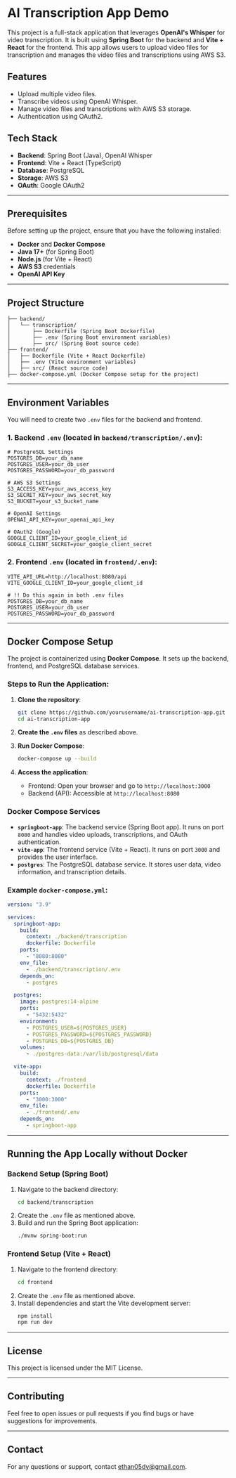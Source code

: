 # AI Transcription App Demo

This project is a full-stack application that leverages **OpenAI's Whisper** for video transcription. It is built using **Spring Boot** for the backend and **Vite + React** for the frontend. This app allows users to upload video files for transcription and manages the video files and transcriptions using AWS S3.

## Features

- Upload multiple video files.
- Transcribe videos using OpenAI Whisper.
- Manage video files and transcriptions with AWS S3 storage.
- Authentication using OAuth2.

## Tech Stack

- **Backend**: Spring Boot (Java), OpenAI Whisper
- **Frontend**: Vite + React (TypeScript)
- **Database**: PostgreSQL
- **Storage**: AWS S3
- **OAuth**: Google OAuth2

---

## Prerequisites

Before setting up the project, ensure that you have the following installed:

- **Docker** and **Docker Compose**
- **Java 17+** (for Spring Boot)
- **Node.js** (for Vite + React)
- **AWS S3** credentials
- **OpenAI API Key**

---

## Project Structure

```
├── backend/
│   └── transcription/
│       ├── Dockerfile (Spring Boot Dockerfile)
│       ├── .env (Spring Boot environment variables)
│       ├── src/ (Spring Boot source code)
├── frontend/
│   ├── Dockerfile (Vite + React Dockerfile)
│   ├── .env (Vite environment variables)
│   ├── src/ (React source code)
├── docker-compose.yml (Docker Compose setup for the project)
```

---

## Environment Variables

You will need to create two `.env` files for the backend and frontend.

### 1. Backend `.env` (located in `backend/transcription/.env`):

```env
# PostgreSQL Settings
POSTGRES_DB=your_db_name
POSTGRES_USER=your_db_user
POSTGRES_PASSWORD=your_db_password

# AWS S3 Settings
S3_ACCESS_KEY=your_aws_access_key
S3_SECRET_KEY=your_aws_secret_key
S3_BUCKET=your_s3_bucket_name

# OpenAI Settings
OPENAI_API_KEY=your_openai_api_key

# OAuth2 (Google)
GOOGLE_CLIENT_ID=your_google_client_id
GOOGLE_CLIENT_SECRET=your_google_client_secret
```

### 2. Frontend `.env` (located in `frontend/.env`):

```env
VITE_API_URL=http://localhost:8080/api
VITE_GOOGLE_CLIENT_ID=your_google_client_id

# !! Do this again in both .env files
POSTGRES_DB=your_db_name
POSTGRES_USER=your_db_user
POSTGRES_PASSWORD=your_db_password
```

---

## Docker Compose Setup

The project is containerized using **Docker Compose**. It sets up the backend, frontend, and PostgreSQL database services.

### Steps to Run the Application:

1. **Clone the repository**:

   ```bash
   git clone https://github.com/yourusername/ai-transcription-app.git
   cd ai-transcription-app
   ```

2. **Create the `.env` files** as described above.

3. **Run Docker Compose**:

   ```bash
   docker-compose up --build
   ```

4. **Access the application**:
   - Frontend: Open your browser and go to `http://localhost:3000`
   - Backend (API): Accessible at `http://localhost:8080`

### Docker Compose Services

- **`springboot-app`**: The backend service (Spring Boot app). It runs on port `8080` and handles video uploads, transcriptions, and OAuth authentication.
- **`vite-app`**: The frontend service (Vite + React). It runs on port `3000` and provides the user interface.
- **`postgres`**: The PostgreSQL database service. It stores user data, video information, and transcription details.

### Example `docker-compose.yml`:

```yaml
version: "3.9"

services:
  springboot-app:
    build:
      context: ./backend/transcription
      dockerfile: Dockerfile
    ports:
      - "8080:8080"
    env_file:
      - ./backend/transcription/.env
    depends_on:
      - postgres

  postgres:
    image: postgres:14-alpine
    ports:
      - "5432:5432"
    environment:
      - POSTGRES_USER=${POSTGRES_USER}
      - POSTGRES_PASSWORD=${POSTGRES_PASSWORD}
      - POSTGRES_DB=${POSTGRES_DB}
    volumes:
      - ./postgres-data:/var/lib/postgresql/data

  vite-app:
    build:
      context: ./frontend
      dockerfile: Dockerfile
    ports:
      - "3000:3000"
    env_file:
      - ./frontend/.env
    depends_on:
      - springboot-app
```

---

## Running the App Locally without Docker

### Backend Setup (Spring Boot)

1. Navigate to the backend directory:
   ```bash
   cd backend/transcription
   ```
2. Create the `.env` file as mentioned above.
3. Build and run the Spring Boot application:
   ```bash
   ./mvnw spring-boot:run
   ```

### Frontend Setup (Vite + React)

1. Navigate to the frontend directory:
   ```bash
   cd frontend
   ```
2. Create the `.env` file as mentioned above.
3. Install dependencies and start the Vite development server:
   ```bash
   npm install
   npm run dev
   ```

---

## License

This project is licensed under the MIT License.

---

## Contributing

Feel free to open issues or pull requests if you find bugs or have suggestions for improvements.

---

## Contact

For any questions or support, contact ethan05dy@gmail.com.
